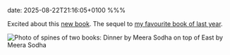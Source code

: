 date: 2025-08-22T21:16:05+0100
%%%

Excited about this [new book](https://meerasodha.com/books/). The sequel to [my favourite book of last year](/2024/books/).

![Photo of spines of two books: Dinner by Meera Sodha on top of East by Meera Sodha](photo.jpg)
